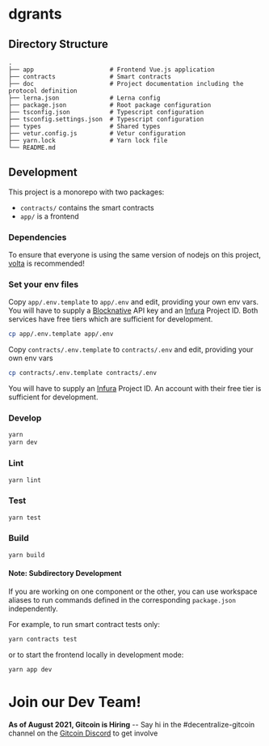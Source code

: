 # dgrants

## Directory Structure
```
.
├── app                     # Frontend Vue.js application
├── contracts               # Smart contracts
├── doc                     # Project documentation including the protocol definition
├── lerna.json              # Lerna config
├── package.json            # Root package configuration
├── tsconfig.json           # Typescript configuration
├── tsconfig.settings.json  # Typescript configuration
├── types                   # Shared types
├── vetur.config.js         # Vetur configuration
├── yarn.lock               # Yarn lock file
└── README.md
```

## Development

This project is a monorepo with two packages:

- `contracts/` contains the smart contracts
- `app/` is a frontend

### Dependencies

To ensure that everyone is using the same version of nodejs on this project, [volta](https://volta.sh) is recommended!

### Set your env files

Copy `app/.env.template` to `app/.env` and edit, providing your own env vars. You will have to supply a [Blocknative](https://www.blocknative.com/) API key and an [Infura](https://infura.io/) Project ID. Both services have free tiers which are sufficient for development.

```bash
cp app/.env.template app/.env
```

Copy `contracts/.env.template` to `contracts/.env` and edit, providing your own env vars

```bash
cp contracts/.env.template contracts/.env
```

You will have to supply an [Infura](https://infura.io/) Project ID. An account with their free tier is sufficient for development.

### Develop

```sh
yarn
yarn dev
```

### Lint

```sh
yarn lint
```

### Test

```sh
yarn test
```

### Build

```sh
yarn build
```

#### Note: Subdirectory Development

If you are working on one component or the other, you can use workspace aliases to run commands defined in the corresponding `package.json` independently.

For example, to run smart contract tests only:

```bash
yarn contracts test
```

or to start the frontend locally in development mode:

```bash
yarn app dev
```

# Join our Dev Team!

<strong>As of August 2021, Gitcoin is Hiring</strong> -- Say hi in the #decentralize-gitcoin channel on the [Gitcoin Discord](https://gitcoin.co/discord) to get involve

